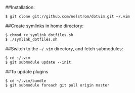 ##Installation:

    $ git clone git://github.com/nelstrom/dotvim.git ~/.vim

##Create symlinks in home directory:

    $ chmod +x symlink_dotfiles.sh
    $ ./symlink_dotfiles.sh

##Switch to the `~/.vim` directory, and fetch submodules:

    $ cd ~/.vim
    $ git submodule update --init

##To update plugins

    $ cd ~/.vim/bundle
    $ git submodule foreach git pull origin master
